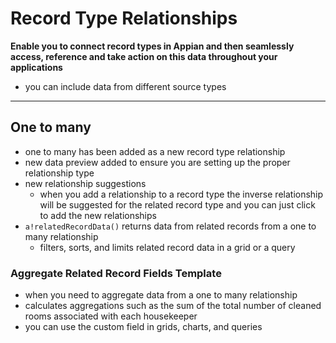 # Record Type Relationships

**Enable you to connect record types in Appian and then seamlessly access, reference and take action on this data throughout your applications**

- you can include data from different source types

___________________________
## One to many 
- one to many has been added as a new record type relationship
- new data preview added to ensure you are setting up the proper relationship type
- new relationship suggestions
    - when you add a relationship to a record type the inverse relationship will be suggested for the related record type and you can just click to add the new relationships
- `a!relatedRecordData()` returns data from related records from a one to many relationship
    - filters, sorts, and limits related record data in a grid or a query


### Aggregate Related Record Fields Template

- when you need to aggregate data from a one to many relationship
- calculates aggregations such as the sum of the total number of cleaned rooms associated with each housekeeper
- you can use the custom field in grids, charts, and queries